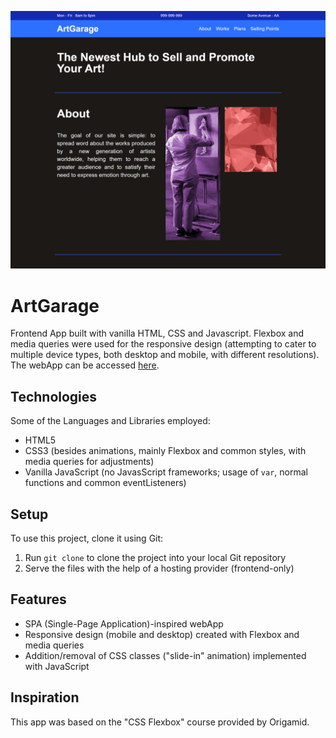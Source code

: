![ArtGarage](/src/assets/images/ArtGarage.png)

# ArtGarage

Frontend App built with vanilla HTML, CSS and Javascript. Flexbox and media queries were used for the responsive design (attempting to cater to multiple device types, both desktop and mobile, with different resolutions). The webApp can be accessed [here](https://nothingnothings.github.io/ArtGarage/).

## Technologies

Some of the Languages and Libraries employed:

- HTML5
- CSS3 (besides animations, mainly Flexbox and common styles, with media queries for adjustments)
- Vanilla JavaScript (no JavasScript frameworks; usage of `var`, normal functions and common eventListeners)

## Setup

To use this project, clone it using Git:

1. Run `git clone` to clone the project into your local Git repository
2. Serve the files with the help of a hosting provider (frontend-only)

## Features

- SPA (Single-Page Application)-inspired webApp
- Responsive design (mobile and desktop) created with Flexbox and media queries
- Addition/removal of CSS classes ("slide-in" animation) implemented with JavaScript

## Inspiration

This app was based on the "CSS Flexbox" course provided by Origamid.
